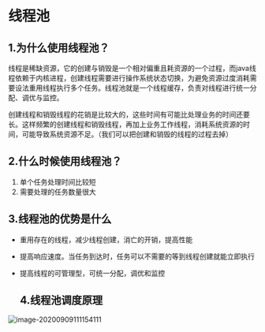 # 线程池

## 1.为什么使用线程池？

线程是稀缺资源，它的创建与销毁是一个相对偏重且耗资源的一个过程，而java线程依赖于内核进程，创建线程需要进行操作系统状态切换，为避免资源过度消耗需要设法重用线程执行多个任务。线程池就是一个线程缓存，负责对线程进行统一分配、调优与监控。

创建线程和销毁线程的花销是比较大的，这些时间有可能比处理业务的时间还要长。这样频繁的创建线程和销毁线程，再加上业务工作线程，消耗系统资源的时间，可能导致系统资源不足。（我们可以把创建和销毁的线程的过程去掉）

## 2.什么时候使用线程池？

1. 单个任务处理时间比较短
2. 需要处理的任务数量很大

## 3.线程池的优势是什么

- 重用存在的线程，减少线程创建，消亡的开销，提高性能

- 提高响应速度。当任务到达时，任务可以不需要的等到线程创建就能立即执行

- 提高线程的可管理型，可统一分配，调优和监控

  ## 4.线程池调度原理



![image-20200909111154111](D:\java指南\javaBook\多线程\线程池.assets\image-20200909111154111.png)